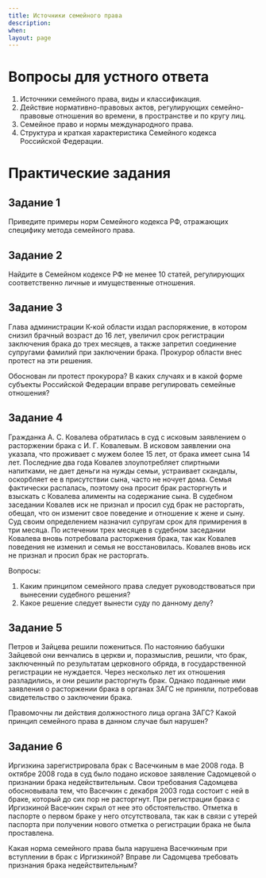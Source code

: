 ```yaml
---
title: Источники семейного права
description:
when:
layout: page
---
```


# Вопросы для устного ответа

1. Источники семейного права, виды и классификация.
2. Действие нормативно-правовых актов, регулирующих семейно-правовые отношения
   во времени, в пространстве и по кругу лиц.
3. Семейное право и нормы международного права.
4. Структура и краткая характеристика Семейного кодекса Российской Федерации.

<!-- # Дискуссионные вопросы -->

<!-- 1. Необходимость усиления публично-правовых начал в семейном праве. -->

# Практические задания

## Задание 1

Приведите примеры норм Семейного кодекса РФ, отражающих специфику метода
семейного права.

## Задание 2

Найдите в Семейном кодексе РФ не менее 10 статей, регулирующих соответственно
личные и имущественные отношения.

## Задание 3

Глава администрации К-кой области издал распоряжение, в котором снизил брачный
возраст до 16 лет, увеличил срок регистрации заключения брака до трех месяцев, а
также запретил соединение супругами фамилий при заключении брака. Прокурор
области внес протест на эти решения.

Обоснован ли протест прокурора? В каких случаях и в какой форме субъекты
Российской Федерации вправе регулировать семейные отношения?

## Задание 4

Гражданка А. С. Ковалева обратилась в суд с исковым заявлением о расторжении
брака с И. Г. Ковалевым. B исковом заявлении она указала, что проживает с мужем
более 15 лет, от брака имеет сына 14 лет. Последние два года Ковалев
злоупотребляет спиртными напитками, не дает деньги на нужды семьи, устраивает
скандалы, оскорбляет ее в присутствии сына, часто не ночует дома. Семья
фактически распалась, поэтому она просит брак расторгнуть и взыскать с Ковалева
алименты на содержание сына. B судебном заседании Ковалев иск не признал и
просил суд брак не расторгать, обещал, что он изменит свое поведение и отношение
к жене и сыну. Суд своим определением назначил супругам срок для примирения в
три месяца. По истечении трех месяцев в судебном заседании Ковалева вновь
потребовала расторжения брака, так как Ковалев поведения не изменил и семья не
восстановилась. Ковалев вновь иск не признал и просил брак не расторгать.

Вопросы:

1. Каким принципом семейного права следует руководствоваться при вынесении
   судебного решения?
2. Какое решение следует вынести суду по данному делу?

## Задание 5

Петров и Зайцева решили пожениться. По настоянию бабушки Зайцевой они венчались
в церкви и, поразмыслив, решили, что брак, заключенный по результатам церковного
обряда, в государственной регистрации не нуждается. Через несколько лет их
отношения разладились, и они решили расторгнуть брак. Однако поданные ими
заявления о расторжении брака в органах ЗАГС не приняли, потребовав
свидетельство о заключении брака.

Правомочны ли действия должностного лица органа ЗАГС? Какой принцип семейного
права в данном случае был нарушен?

## Задание 6

Иргизкина зарегистрировала брак с Васечкиным в мае 2008 года. В октябре 2008
года в суд было подано исковое заявление Садомцевой о признании брака
недействительным. Свои требования Садомцева обосновывала тем, что Васечкин с
декабря 2003 года состоит с ней в браке, который до сих пор не расторгнут. При
регистрации брака с Иргизкиной Васечкин скрыл от нее это обстоятельство. Отметка
в паспорте о первом браке у него отсутствовала, так как в связи с утерей
паспорта при получении нового отметка о регистрации брака не была проставлена.

Какая норма семейного права была нарушена Васечкиным при вступлении в брак с
Иргизкиной? Вправе ли Садомцева требовать признания брака недействительным?
